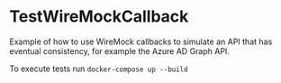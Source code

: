 # TestWireMockCallback  
Example of how to use WireMock callbacks to simulate an API that has eventual consistency, for example the Azure AD Graph API.

To execute tests run `docker-compose up --build`
